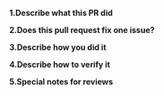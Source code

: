<!-- 
Please make sure you have read and understood the contributing guidelines;
https://github.com/alibaba/pouch/blob/master/CONTRIBUTING.md -->

**1.Describe what this PR did**

**2.Does this pull request fix one issue?** 
<!--If that, add "fixes #xxxx" below in the next line, for example, fixes #15. Otherwise, add "NONE" -->

**3.Describe how you did it**

**4.Describe how to verify it**

**5.Special notes for reviews**


